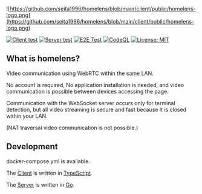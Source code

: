 ![https://github.com/seita1996/homelens/blob/main/client/public/homelens-logo.png](https://github.com/seita1996/homelens/blob/main/client/public/homelens-logo.png)

[![Client test](https://github.com/seita1996/homelens/actions/workflows/client-ci.yml/badge.svg)](https://github.com/seita1996/homelens/actions/workflows/client-ci.yml)
[![Server test](https://github.com/seita1996/homelens/actions/workflows/server-ci.yml/badge.svg)](https://github.com/seita1996/homelens/actions/workflows/server-ci.yml)
[![E2E Test](https://github.com/seita1996/homelens/actions/workflows/e2e-test.yml/badge.svg)](https://seita1996.github.io/homelens/)
[![CodeQL](https://github.com/seita1996/homelens/actions/workflows/codeql-analysis.yml/badge.svg)](https://github.com/seita1996/homelens/actions/workflows/codeql-analysis.yml)
[![License: MIT](https://img.shields.io/badge/License-MIT-yellow.svg)](https://opensource.org/licenses/MIT)

## What is homelens?

Video communication using WebRTC within the same LAN.

No account is required, No application installation is needed, and video communication is possible between devices accessing the page.

Communication with the WebSocket server occurs only for terminal detection, but all video streaming is secure and fast because it is closed within your LAN.

(NAT traversal video communication is not possible.)

## Development

docker-compose.yml is available.

The [Client](https://github.com/seita1996/homelens/tree/main/client) is written in [TypeScript](https://www.typescriptlang.org/).

The [Server](https://github.com/seita1996/homelens/tree/main/server) is written in [Go](https://go.dev/).
